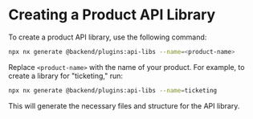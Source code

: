 # Creating a Product API Library

To create a product API library, use the following command:

```bash
npx nx generate @backend/plugins:api-libs --name=<product-name>
```

Replace `<product-name>` with the name of your product. For example, to create a library for "ticketing," run:

```bash
npx nx generate @backend/plugins:api-libs --name=ticketing
```

This will generate the necessary files and structure for the API library.